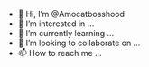 - 👋 Hi, I’m @Amocatbosshood
- 👀 I’m interested in ...
- 🌱 I’m currently learning ...
- 💞️ I’m looking to collaborate on ...
- 📫 How to reach me ...

<!---
Amocatbosshood/Amocatbosshood is a ✨ special ✨ repository because its `README.md` (this file) appears on your GitHub profile.
You can click the Preview link to take a look at your changes.
--->
